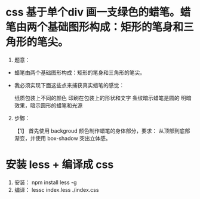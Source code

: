 # css 基于单个div 画一支绿色的蜡笔。蜡笔由两个基础图形构成：矩形的笔身和三角形的笔尖。

1. 题意：
  
  - 蜡笔由两个基础图形构成：矩形的笔身和三角形的笔尖。
  - 我必须实现下面这些点来捕获真实蜡笔的感觉：

      纸质包装上不同的颜色
      印刷在包装上的形状和文字
      条纹暗示蜡笔是圆的
      明暗效果，暗示圆形的蜡笔和光源

2. 步鄹：

    【1】 首先使用 backgroud 颜色制作蜡笔的身体部分，要求： 从顶部到底部渐变，并使用 box-shadow 突出立体感。
    


# 安装 less + 编译成 css

  1. 安装： npm install less -g 
  2. 编译： lessc index.less ./index.css
